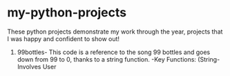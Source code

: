 # my-python-projects
These python projects demonstrate my work through the year, projects that I was happy and confident to show out!
1. 99bottles- This code is a reference to the song 99 bottles and goes down from 99 to 0, thanks to a string function.
-Key Functions: (String- Involves User 
